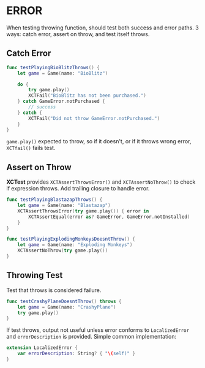 # ERROR

When testing throwing function, should test both success and error paths. 3 ways: catch error, assert on throw, and test itself throws.

## Catch Error

```swift
func testPlayingBioBlitzThrows() {
    let game = Game(name: "BioBlitz")

    do {
        try game.play()
        XCTFail("BioBlitz has not been purchased.")
    } catch GameError.notPurchased {
        // success
    } catch {
        XCTFail("Did not throw GameError.notPurchased.")
    }
}
```

`game.play()` expected to throw, so if it doesn't, or if it throws wrong error, `XCTfail()` fails test.

## Assert on Throw

**XCTest** provides `XCTAssertThrowsError()` and `XCTAssertNoThrow()` to check if expression throws. Add trailing closure to handle error.

```swift
func testPlayingBlastazapThrows() {
    let game = Game(name: "Blastazap")
    XCTAssertThrowsError(try game.play()) { error in
        XCTAssertEqual(error as? GameError, GameError.notInstalled)
    }
}

func testPlayingExplodingMonkeysDoesntThrow() {
    let game = Game(name: "Exploding Monkeys")
    XCTAssertNoThrow(try game.play())
}
```

## Throwing Test

Test that throws is considered failure.

```swift
func testCrashyPlaneDoesntThrow() throws {
    let game = Game(name: "CrashyPlane")
    try game.play()
}
```

If test throws, output not useful unless error conforms to `LocalizedError` and `errorDescription` is provided. Simple common implementation:

```swift
extension LocalizedError {
    var errorDescription: String? { "\(self)" }
}
```
